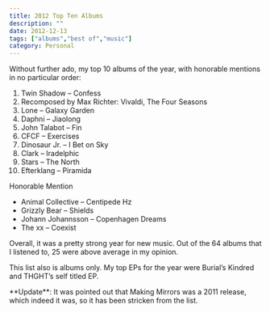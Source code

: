 ```yaml
---
title: 2012 Top Ten Albums
description: ""
date: 2012-12-13
tags: ["albums","best of","music"]
category: Personal
---
```



<p>Without further ado, my top 10 albums of the year, with honorable mentions in no particular order:</p>

<ol>

<li>Twin Shadow – Confess</li>

<li>Recomposed by Max Richter: Vivaldi, The Four Seasons</li>

<li>Lone – Galaxy Garden</li>

<li>Daphni – Jiaolong</li>

<li>John Talabot – Fin</li>

<li>CFCF – Exercises</li>

<li>Dinosaur Jr. – I Bet on Sky</li>

<li>Clark – Iradelphic</li>

<li>Stars – The North</li>

<li>Efterklang – Piramida</li>

</ol>

<p>Honorable Mention</p>

<ul>

<li>Animal Collective – Centipede Hz</li>

<li>Grizzly Bear – Shields</li>

<li>Johann Johannsson – Copenhagen Dreams</li>

<li>The xx – Coexist</li>

</ul>

<p>Overall, it was a pretty strong year for new music. Out of the 64 albums that I listened to, 25 were above average in my opinion.</p>

<p>This list also is albums only. My top EPs for the year were Burial’s Kindred and THGHT’s self titled EP.</p>

<p>**Update**: It was pointed out that Making Mirrors was a 2011 release, which indeed it was, so it has been stricken from the list.</p>
